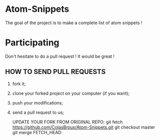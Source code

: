 # Atom-Snippets
The goal of the project is to make a complete list of atom snippets !

# Participating
Don't hesitate to do a pull request ! It would be great !

HOW TO SEND PULL REQUESTS
---------------------------
1)  fork it;

2)  clone your forked project on your computer (if you want);

3)  push your modifications;

4)  send a pull request to us;

    UPDATE YOUR FORK FROM ORIGINAL REPO: 
    git fetch https://github.com/ColasBroux/Atom-Snippets.git
    git checkout master
    git merge FETCH_HEAD
